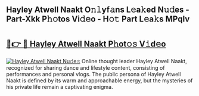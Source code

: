 ## Hayley Atwell Naakt O𝚗𝚕yf𝚊ns L𝚎a𝚔ed N𝚞𝚍es - Part-Xkk P𝚑𝚘tos Vi𝚍𝚎o - H𝚘𝚝 Part L𝚎a𝚔s MPqIv

# <h2><a href="http://kf7rp7q.oniu.top/?m=Hayley+Atwell+Naakt">🔗👉 🔴 Hayley Atwell Naakt P𝚑ot𝚘𝚜 V𝚒d𝚎o</a></h2>

[![Hayley Atwell Naakt Nu𝚍e𝚜](https://i.imgur.com/0qMVB7G.gif)](http://kf7rp7q.oniu.top/?m=Hayley+Atwell+Naakt)
Online thought leader Hayley Atwell Naakt, recognized for sharing dance and lifestyle content, consisting of performances and personal vlogs. The public persona of Hayley Atwell Naakt is defined by its warm and approachable energy, but the mysteries of his private life remain a captivating enigma.  
